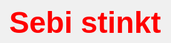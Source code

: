 <!DOCTYPE html>
<html lang="de">
<head>
    <meta charset="UTF-8">
    <meta name="viewport" content="width=device-width, initial-scale=1.0">
    <title>Sebi-Info</title>
    <style>
        body {
            display: flex;
            justify-content: center;
            align-items: center;
            height: 100vh;
            background-color: #f0f0f0;
            font-family: Arial, sans-serif;
            font-size: 3rem;
            color: red;
            font-weight: bold;
        }
    </style>
</head>
<body>
    Sebi stinkt
</body>
</html>
